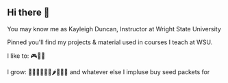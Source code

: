 ## Hi there 👋

<!--
**pattonsgirl/pattonsgirl** is a ✨ _special_ ✨ repository because its `README.md` (this file) appears on your GitHub profile.

Here are some ideas to get you started:

- 🔭 I’m currently working on ...
- 🌱 I’m currently learning ...
- 👯 I’m looking to collaborate on ...
- 🤔 I’m looking for help with ...
- 💬 Ask me about ...
- 📫 How to reach me: ...
- 😄 Pronouns: ...
- ⚡ Fun fact: ...
-->

You may know me as Kayleigh Duncan, Instructor at Wright State University

Pinned you'll find my projects & material used in courses I teach at WSU.

I like to: 🎮🧩🛶

I grow: 🥦🥒🧄🍈🍆🥬🌶🥕🍅🍓 and whatever else I impluse buy seed packets for
